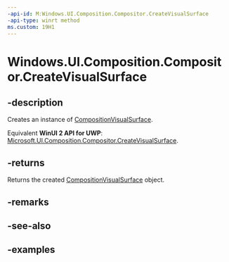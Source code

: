 ```yaml
---
-api-id: M:Windows.UI.Composition.Compositor.CreateVisualSurface
-api-type: winrt method
ms.custom: 19H1
---
```


<!-- Method syntax.
public CompositionVisualSurface Compositor.CreateVisualSurface()
-->

# Windows.UI.Composition.Compositor.CreateVisualSurface

## -description

Creates an instance of [CompositionVisualSurface](compositionvisualsurface.md).

Equivalent **WinUI 2 API for UWP**: [Microsoft.UI.Composition.Compositor.CreateVisualSurface](/windows/winui/api/microsoft.ui.composition.compositor.createvisualsurface).

## -returns

Returns the created [CompositionVisualSurface](compositionvisualsurface.md) object.

## -remarks

## -see-also

## -examples

